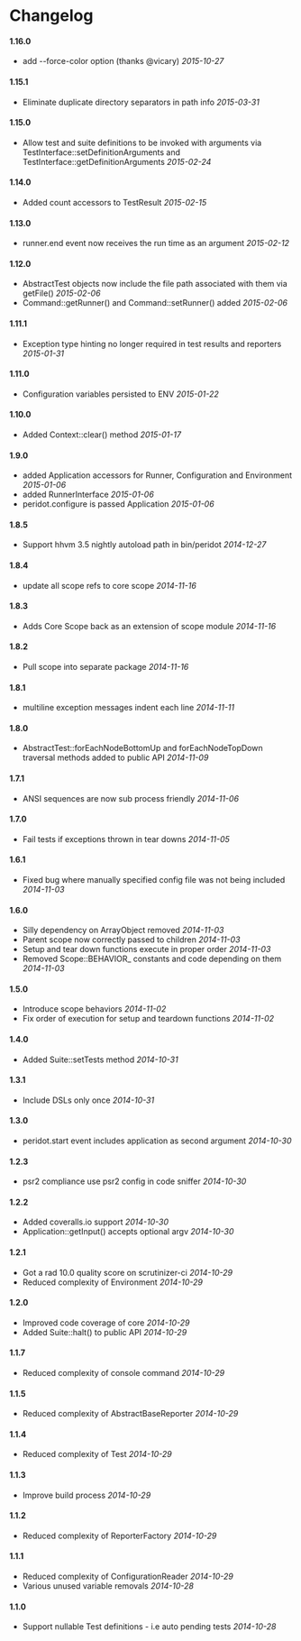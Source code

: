 # Changelog

#### 1.16.0

* add --force-color option (thanks @vicary) *2015-10-27*


#### 1.15.1

* Eliminate duplicate directory separators in path info *2015-03-31*


#### 1.15.0

* Allow test and suite definitions to be invoked with arguments via TestInterface::setDefinitionArguments and TestInterface::getDefinitionArguments *2015-02-24*


#### 1.14.0

* Added count accessors to TestResult *2015-02-15*


#### 1.13.0

* runner.end event now receives the run time as an argument *2015-02-12*


#### 1.12.0

* AbstractTest objects now include the file path associated with them via getFile() *2015-02-06*
* Command::getRunner() and Command::setRunner() added *2015-02-06*


#### 1.11.1

* Exception type hinting no longer required in test results and reporters *2015-01-31*


#### 1.11.0

* Configuration variables persisted to ENV *2015-01-22*


#### 1.10.0

* Added Context::clear() method *2015-01-17*


#### 1.9.0

* added Application accessors for Runner, Configuration and Environment *2015-01-06*
* added RunnerInterface *2015-01-06*
* peridot.configure is passed Application *2015-01-06*


#### 1.8.5

* Support hhvm 3.5 nightly autoload path in bin/peridot *2014-12-27*


#### 1.8.4

* update all scope refs to core scope *2014-11-16*


#### 1.8.3

* Adds Core Scope back as an extension of scope module *2014-11-16*


#### 1.8.2

* Pull scope into separate package *2014-11-16*


#### 1.8.1

* multiline exception messages indent each line *2014-11-11*


#### 1.8.0

* AbstractTest::forEachNodeBottomUp and forEachNodeTopDown traversal methods added to public API *2014-11-09*


#### 1.7.1

* ANSI sequences are now sub process friendly *2014-11-06*


#### 1.7.0

* Fail tests if exceptions thrown in tear downs *2014-11-05*


#### 1.6.1

* Fixed bug where manually specified config file was not being included *2014-11-03*


#### 1.6.0

* Silly dependency on ArrayObject removed *2014-11-03*
* Parent scope now correctly passed to children *2014-11-03*
* Setup and tear down functions execute in proper order *2014-11-03*
* Removed Scope::BEHAVIOR_ constants and code depending on them *2014-11-03*


#### 1.5.0

* Introduce scope behaviors *2014-11-02*
* Fix order of execution for setup and teardown functions *2014-11-02*


#### 1.4.0

* Added Suite::setTests method *2014-10-31*


#### 1.3.1

* Include DSLs only once *2014-10-31*


#### 1.3.0

* peridot.start event includes application as second argument *2014-10-30*


#### 1.2.3

* psr2 compliance use psr2 config in code sniffer *2014-10-30*


#### 1.2.2

* Added coveralls.io support *2014-10-30*
* Application::getInput() accepts optional argv *2014-10-30*


#### 1.2.1

* Got a rad 10.0 quality score on scrutinizer-ci *2014-10-29*
* Reduced complexity of Environment *2014-10-29*


#### 1.2.0

* Improved code coverage of core *2014-10-29*
* Added Suite::halt() to public API *2014-10-29*

#### 1.1.7

* Reduced complexity of console command *2014-10-29*


#### 1.1.5

* Reduced complexity of AbstractBaseReporter *2014-10-29*


#### 1.1.4

* Reduced complexity of Test *2014-10-29*


#### 1.1.3

* Improve build process *2014-10-29*


#### 1.1.2

* Reduced complexity of ReporterFactory *2014-10-29*


#### 1.1.1

* Reduced complexity of ConfigurationReader *2014-10-29*
* Various unused variable removals *2014-10-28*


#### 1.1.0

* Support nullable Test definitions - i.e auto pending tests *2014-10-28*


